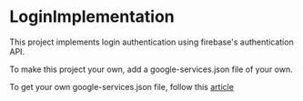 # LoginImplementation

This project implements login authentication using firebase's authentication API.


To make this project your own, add a google-services.json file of your own.

To get your own google-services.json file, follow this <a href="https://support.google.com/firebase/answer/7015592?hl=en#zippy=%2Cin-this-article">article</a>
